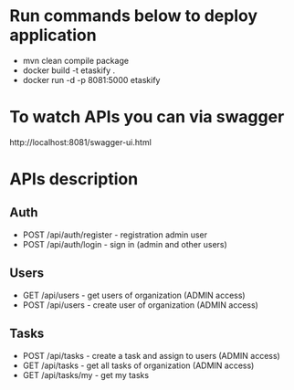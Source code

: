 # Run commands below to deploy application
- mvn clean compile package
- docker build -t etaskify .
- docker run -d -p 8081:5000 etaskify

# To watch APIs you can via swagger
http://localhost:8081/swagger-ui.html

# APIs description
## Auth
- POST /api/auth/register - registration admin user
- POST /api/auth/login - sign in (admin and other users)

## Users
- GET /api/users - get users of organization (ADMIN access)
- POST /api/users - create user of organization (ADMIN access)

## Tasks
- POST /api/tasks - create a task and assign to users (ADMIN access)
- GET /api/tasks - get all tasks of organization (ADMIN access)
- GET /api/tasks/my - get my tasks
